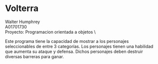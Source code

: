 # Volterra

Walter Humphrey \
A01701730 \
Proyecto: Programacion orientada a objetos \

Este programa tiene la capacidad de mostrar a los
personajes seleccionables de entre 3 categorías.
Los personajes tienen una habilidad que aumenta su ataque y defensa.
Dichos personajes deben destruir diversas barreras para ganar.
